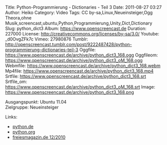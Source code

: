 Title: Python-Programmierung - Dictionaries - Teil 3
Date: 2011-08-27 03:27
Author: Heiko
Category: Video
Tags: CC by-sa,Linux,Neueinsteiger,Ogg Theora,ohne Musik,screencast,ubuntu,Python,Programmierung,Unity,Dict,Dictionary
Slug: python_dict3
Album: https://www.openscreencast.de
Duration: 227000
License: http://creativecommons.org/licenses/by-sa/3.0/
Youtube: _d0OvgZFk7c
Vimeo: 27980876
Tumblr: http://openscreencast.tumblr.com/post/9222487428/python-programmierung-dictionaries-teil-3
Oggfile: https://www.openscreencast.de/archive/python_dict3_168.ogg
Oggfileom: https://www.openscreencast.de/archive/python_dict3_oM_168.ogg
Webmfile: https://www.openscreencast.de/archive/python_dict3_168.webm
Mp4file: https://www.openscreencast.de/archive/python_dict3_168.mp4
Srtfile: https://www.openscreencast.de/archive/python_dict3_168.srt
Srtfile_om: https://www.openscreencast.de/archive/python_dict3_oM_168.srt
Image: https://www.openscreencast.de/archive/python_dict3_168.png

Ausgangspunkt: Ubuntu 11.04  
Zielgruppe: Neueinsteiger  

Links:

  * [python.de](http://www.python.de "Link zu Python.de")
  * [python.org](http://www.python.org "Link zu Python.org")
  * [freiesmagazin.de 12/2010](http://www.freiesmagazin.de/freiesMagazin-2010-12 "Link zu freiesmagazin.de")


